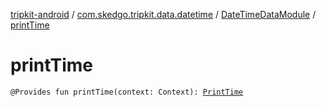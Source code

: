 [tripkit-android](../../index.md) / [com.skedgo.tripkit.data.datetime](../index.md) / [DateTimeDataModule](index.md) / [printTime](./print-time.md)

# printTime

`@Provides fun printTime(context: Context): `[`PrintTime`](../../skedgo.tripkit.datetime/-print-time/index.md)